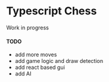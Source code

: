 # Typescript Chess

Work in progress

#### TODO
- add more moves
- add game logic and draw detection
- add react based gui
- add AI